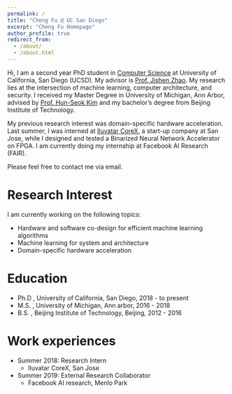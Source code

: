 ```yaml
---
permalink: /
title: "Cheng Fu @ UC San Diego"
excerpt: "Cheng Fu Homepage"
author_profile: true
redirect_from: 
  - /about/
  - /about.html
---
```


Hi, I am a second year PhD student in [Computer Science](https://cse.ucsd.edu//) at University of California, San Diego (UCSD). My advisor is [Prof. Jishen Zhao](http://cseweb.ucsd.edu/~jzhao/). My research lies at the intersection of machine learning, computer architecture, and security. I received my Master Degree in University of Michigan, Ann Arbor, advised by [Prof. Hun-Seok Kim](https://kim.engin.umich.edu/) and my bachelor’s degree from Beijing Institute of Technology.

My previous research interest was domain-specific hardware acceleration. Last summer, I was interned at [Iluvatar CoreX](https://www.linkedin.com/company/iluvatar-corex-inc/), a start-up company at San Jose, while I designed and tested a Binarized Neural Network Accelerator on FPGA. I am currently doing my internship at Facebook AI Research (FAIR).

Please feel free to contact me via email. 


Research Interest 
======
I am currently working on the following topics:
* Hardware and software co-design for efficient machine learning algorithms
* Machine learning for system and architecture
* Domain-specific hardware acceleration


Education
======
* Ph.D , University of California, San Diego, 2018 - to present
* M.S. , University of Michigan, Ann arbor, 2016 - 2018
* B.S. , Beijing Institute of Technology, Beijing, 2012 - 2016

Work experiences
======
* Summer 2018: Research Intern
  * Iluvatar CoreX, San Jose
* Summer 2019: External Research Collaborator
  * Facebook AI research, Menlo Park  


